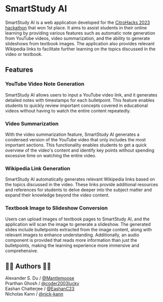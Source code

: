 # SmartStudy AI

SmartStudy AI is a web application developed for the [CitroHacks 2023 hackathon](https://citro-hacks-2023.devpost.com/) that won 1st place. It aims to assist students in their online learning by providing various features such as automatic note generation from YouTube videos, video summarization, and the ability to generate slideshows from textbook images. The application also provides relevant Wikipedia links to facilitate further learning on the topics discussed in the video or textbook.

## Features

### YouTube Video Note Generation

SmartStudy AI allows users to input a YouTube video link, and it generates detailed notes with timestamps for each bulletpoint. This feature enables students to quickly review important concepts covered in educational videos without having to watch the entire content repeatedly.

### Video Summarization

With the video summarization feature, SmartStudy AI generates a condensed version of the YouTube video that only includes the most important sections. This functionality enables students to get a quick overview of the video's content and identify key points without spending excessive time on watching the entire video.

### Wikipedia Link Generation

SmartStudy AI automatically generates relevant Wikipedia links based on the topics discussed in the video. These links provide additional resources and references for students to delve deeper into the subject matter and expand their knowledge beyond the video content.

### Textbook Image to Slideshow Conversion

Users can upload images of textbook pages to SmartStudy AI, and the application will scan the image to generate a slideshow. The generated slides include bulletpoints extracted from the image content, along with relevant images to enhance understanding. Additionally, an audio component is provided that reads more information than just the bulletpoints, making the learning experience more immersive and comprehensive.


## 🧑‍💻 Authors 🧑‍💻
Alexander S. Du / [@Mantlemoose](https://github.com/Mantlemoose "Mantlemoose's github page") \
Prarthan Ghosh / [@coder2003lucky](https://github.com/coder2003lucky "coder2003lucky's github page") \
Eashan Chatterjee / [@EashanC23](https://github.com/EashanC23 "EashanC23's github page") \
Nicholas Kann / [@nick-kann](https://github.com/nick-kann "nick-kann's github page")
